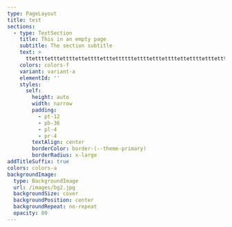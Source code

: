 ```yaml
---
type: PageLayout
title: test
sections:
  - type: TextSection
    title: This in an empty page
    subtitle: The section subtitle
    text: >
      ttettttetttettttettettttetttettttttettttetttettttettettttetttettttttettttttettttetttettttettettttetttett
    colors: colors-f
    variant: variant-a
    elementId: ''
    styles:
      self:
        height: auto
        width: narrow
        padding:
          - pt-12
          - pb-36
          - pl-4
          - pr-4
        textAlign: center
        borderColor: border-(--theme-primary)
        borderRadius: x-large
addTitleSuffix: true
colors: colors-a
backgroundImage:
  type: BackgroundImage
  url: /images/bg2.jpg
  backgroundSize: cover
  backgroundPosition: center
  backgroundRepeat: no-repeat
  opacity: 80
---
```


